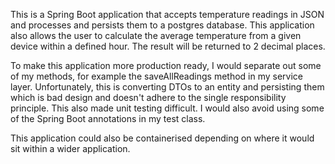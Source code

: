This is a Spring Boot application that accepts temperature readings in JSON and processes and persists them to a postgres database.
This application also allows the user to calculate the average temperature from a given device within a defined hour.
The result will be returned to 2 decimal places.

To make this application more production ready, I would separate out some of my methods, for example the saveAllReadings
method in my service layer. Unfortunately, this is converting DTOs to an entity and persisting them which is bad design
and doesn't adhere to the single responsibility principle. This also made unit testing difficult. I would also avoid using
some of the Spring Boot annotations in my test class.

This application could also be containerised depending on where it would sit within a wider application.
